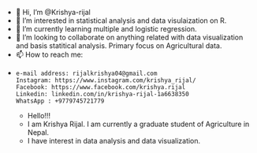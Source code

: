 - 👋 Hi, I’m @Krishya-rijal
- 👀 I’m interested in statistical analysis and data visulaization on R.
- 🌱 I’m currently learning multiple and logistic regression.
- 💞️ I’m looking to collaborate on anything related with data visualization and basis statitical analysis. Primary focus on Agricultural data.
- 📫 How to reach me:
-     e-mail address: rijalkrishya04@gmail.com
      Instagram: https://www.instagram.com/krishya_rijal/
      Facebook: https://www.facebook.com/krishya.rijal
      Linkedin: linkedin.com/in/krishya-rijal-1a6638350
      WhatsApp : +9779745721779


  - Hello!!!
  - I am Krishya Rijal. I am currently a graduate student of Agriculture in Nepal.
  - I have interest in data analysis and data visualization. 
